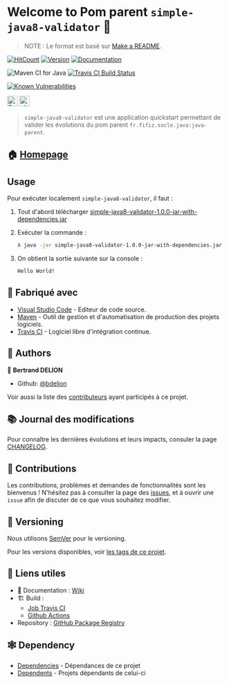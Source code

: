 # Welcome to Pom parent `simple-java8-validator` :wave:

> NOTE : Le format est basé sur [Make a README].

[![HitCount](http://hits.dwyl.com/bdelion/simple-java8-validator.svg)](http://hits.dwyl.com/bdelion/simple-java8-validator) [![Version](https://img.shields.io/badge/version-0.0.1-blue.svg?cacheSeconds=2592000)](https://img.shields.io/badge/version-0.0.1-SNAPSHOT-blue.svg?cacheSeconds=2592000) [![Documentation](https://img.shields.io/badge/documentation-yes-brightgreen.svg)](https://github.com/bdelion/simple-java8-validator/wiki)

![Maven CI for Java](https://github.com/bdelion/simple-java8-validator/workflows/Maven%20CI%20for%20Java/badge.svg?branch=develop) [![Travis CI Build Status](https://travis-ci.com/bdelion/simple-java8-validator.svg?branch=develop)](https://travis-ci.com/bdelion/simple-java8-validator)

[![Known Vulnerabilities](https://snyk.io/test/github/bdelion/simple-java8-validator/badge.svg?targetFile=pom.xml)](https://snyk.io/test/github/bdelion/simple-java8-validator?targetFile=pom.xml)

<p>
<a href="https://sourcerer.io/bdelion"><img src="https://sourcerer.io/icons/logo-sharing.svg" height="24px" alt="Sourcerer"></a> <a href="https://www.gitmemory.com/bdelion"><img src="https://www.gitmemory.com/images/logo.png" height="24px" alt="gitMemory"></a>
</p>

> `simple-java8-validator` est une application quickstart permettant de valider les évolutions du pom parent `fr.fifiz.socle.java:java-parent`.

## :house: [Homepage]

## Usage

Pour exécuter localement `simple-java8-validator`, il faut :

1. Tout d'abord télécharger [simple-java8-validator-1.0.0-jar-with-dependencies.jar]
2. Exécuter la commande :

    ```sh
    λ java -jar simple-java8-validator-1.0.0-jar-with-dependencies.jar
    ```

3. On obtient la sortie suivante sur la console :

    ```sh
    Hello World!
    ```

## :construction_worker: Fabriqué avec

* [Visual Studio Code] - Editeur de code source.
* [Maven] - Outil de gestion et d'automatisation de production des projets logiciels.
* [Travis CI] - Logiciel libre d'intégration continue.

## :busts_in_silhouette: Authors

:bust_in_silhouette: **Bertrand DELION**

* Github: [@bdelion]

Voir aussi la liste des [contributeurs] ayant participés à ce projet.

## :books: Journal des modifications

Pour connaître les dernières évolutions et leurs impacts, consuler la page [CHANGELOG].

## :handshake: Contributions

Les contributions, problèmes et demandes de fonctionnalités sont les bienvenus !
N'hésitez pas à consulter la page des [issues], et à ouvrir une `issue` afin de discuter de ce que vous souhaitez modifier.

## :bookmark: Versioning

Nous utilisons [SemVer] pour le versioning.

Pour les versions disponibles, voir [les tags de ce projet].

## :link: Liens utiles

* :pencil: Documentation : [Wiki]
* :building_construction: Build :
  * [Job Travis CI]
  * [Github Actions]
* Repository : [GitHub Package Registry]

## :spider_web: Dependency

* [Dependencies] - Dépendances de ce projet
* [Dependents] - Projets dépendants de celui-ci


[Make a README]: https://www.makeareadme.com/#template-1
[Homepage]: https://github.com/bdelion/simple-java8-validator/tree/master
[simple-java8-validator-1.0.0-jar-with-dependencies.jar]: https://github.com/bdelion/maven-packages/packages/183594?version=1.0.0
[Visual Studio Code]: https://code.visualstudio.com/
[Maven]: https://maven.apache.org/
[Travis CI]: https://travis-ci.com/
[@bdelion]: https://github.com/bdelion
[contributeurs]: https://github.com/bdelion/simple-java8-validator/graphs/contributors
[CHANGELOG]: CHANGELOG.md
[issues]: https://github.com/bdelion/simple-java8-validator/issues
[SemVer]: http://semver.org/
[les tags de ce projet]: https://github.com/bdelion/simple-java8-validator/tags
[Wiki]: https://github.com/bdelion/simple-java8-validator/wiki
[Job Travis CI]: https://travis-ci.com/bdelion/simple-java8-validator
[Github Actions]: https://github.com/bdelion/simple-java8-validator/actions
[GitHub Package Registry]: https://github.com/bdelion/simple-java8-validator/packages
[Dependencies]: https://github.com/bdelion/simple-java8-validator/network/dependencies
[Dependents]: https://github.com/bdelion/simple-java8-validator/network/dependents
